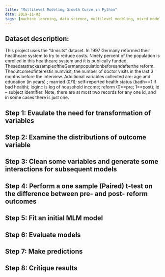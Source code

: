```yaml
---
title: "Multilevel Modeling Growth Curve in Python"
date: 2019-11-02
tags: [machine learning, data science, multilevel modeling, mixed model, Python]
---
```

## Dataset description:
<p>This project uses the “drvisits” dataset. In 1997 Germany reformed their healthcare system to try to reduce costs. Ninety percent of the population is enrolled in this healthcare system and it is publically funded. ThesedatatrackasampleoftheGermanpopulationbeforeandafterthe reform. Theoutcomeofinterestis numvisit, the number of doctor visits in the last 3 months before the interview. Additional variables collected are: age and education (in years) ; married (0/1); self-reported health status (badh==1 if bad health); loginc is log of household income; reform (0==pre; 1==post); id – subject identifier. Note, there are at most two records for any one id, and in some cases there is just one. </p>

## Step 1: Evaulate the need for transformation of variables

## Step 2: Examine the distributions of outcome variable

## Step 3: Clean some variables and generate some interactions for subsequent models

## Step 4: Perform a one sample (Paired) t-test on the difference between pre- and post- reform outcomes

## Step 5: Fit an initial MLM model

## Step 6: Evaluate models

## Step 7: Make predictions

## Step 8: Critique results